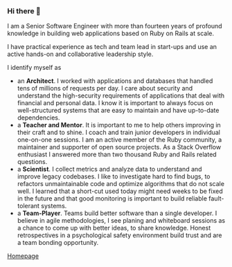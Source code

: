 ### Hi there 👋

I am a Senior Software Engineer with more than fourteen years of profound knowledge in building web applications based on Ruby on Rails at scale.

I have practical experience as tech and team lead in start-ups and use an active hands-on and collaborative leadership style.

I identify myself as

 - an **Architect**. I worked with applications and databases that handled tens of millions of requests per day. I care about security and understand the high-security requirements of applications that deal with financial and personal data. I know it is important to always focus on well-structured systems that are easy to maintain and have up-to-date dependencies.
 - a **Teacher and Mentor**. It is important to me to help others improving in their craft and to shine. I coach and train junior developers in individual one-on-one sessions. I am an active member of the Ruby community, a maintainer and supporter of open source projects. As a Stack Overflow enthusiast I answered more than two thousand Ruby and Rails related questions.
 - a **Scientist**. I collect metrics and analyze data to understand and improve legacy codebases. I like to investigate hard to find bugs, to refactors unmaintainable code and optimize algorithms that do not scale well. I learned that a short-cut used today might need weeks to be fixed in the future and that good monitoring is important to build reliable fault- tolerant systems.
 - a **Team-Player**. Teams build better software than a single developer. I believe in agile methodologies, I see planing and whiteboard sessions as a chance to come up with better ideas, to share knowledge. Honest retrospectives in a psychological safety environment build trust and are a team bonding opportunity.
 
[Homepage](http://www.spickermann.com/)
